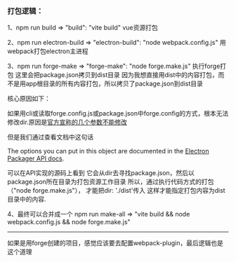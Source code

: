 ### 打包逻辑：

1、npm run build => "build": "vite build"
vue资源打包

2、npm run electron-build => "electron-build": "node webpack.config.js"
用webpack打包electron主进程

3、npm run forge-make => "forge-make": "node forge.make.js"
执行forge打包
这里会把package.json拷贝到dist目录
因为我想直接用dist中的内容打包，而不是用app根目录的所有内容打包，所以拷贝了package.json到dist目录

核心原因如下：

如果用cli或读取forge.config.js或package.json中forge.config的方式，根本无法修改dir.原因是[官方宣称的几个参数不能修改](https://www.electronforge.io/config/configuration#electron-packager-config)

但是我们通过查看文档中这句话

The options you can put in this object are documented in the [Electron Packager API docs](https://electron.github.io/packager/main/interfaces/Options.html).

可以在API实现的源码上看到
它会从dir去寻找package.json，然后以package.json所在目录为打包资源工作目录
所以，通过执行代码方式的打包（"node forge.make.js"）， 才能把dir: './dist'传入
这样才能指定打包内容为dist目录中的内容.


4、最终可以合并成一个
npm run make-all => "vite build && node webpack.config.js && node forge.make.js"

---

如果是用forge创建的项目，感觉应该要去配置webpack-plugin，最后逻辑也是这个道理